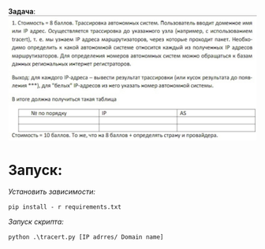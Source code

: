 **Задача**:
![img.png](img.png)

# Запуск:
*Установить зависимости:*
```angular2html
pip install - r requirements.txt
```
*Запуск скрипта:*
```
python .\tracert.py [IP adrres/ Domain name]
```
